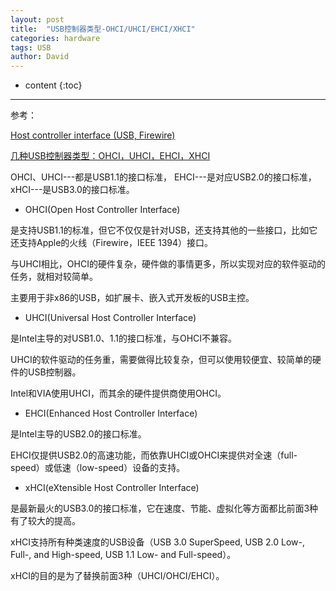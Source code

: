 ```yaml
---
layout: post
title:  "USB控制器类型-OHCI/UHCI/EHCI/XHCI"
categories: hardware
tags: USB
author: David
---
```


* content
{:toc}

---

参考：

[Host controller interface (USB, Firewire)](https://en.wikipedia.org/wiki/Host_controller_interface_(USB,_Firewire)#USB)

[几种USB控制器类型：OHCI，UHCI，EHCI，XHCI](http://smilejay.com/2012/10/usb_controller_xhci/)

OHCI、UHCI---都是USB1.1的接口标准，
EHCI---是对应USB2.0的接口标准，
xHCI---是USB3.0的接口标准。

* OHCI(Open Host Controller Interface)

是支持USB1.1的标准，但它不仅仅是针对USB，还支持其他的一些接口，比如它还支持Apple的火线（Firewire，IEEE 1394）接口。

与UHCI相比，OHCI的硬件复杂，硬件做的事情更多，所以实现对应的软件驱动的任务，就相对较简单。

主要用于非x86的USB，如扩展卡、嵌入式开发板的USB主控。

* UHCI(Universal Host Controller Interface)

是Intel主导的对USB1.0、1.1的接口标准，与OHCI不兼容。

UHCI的软件驱动的任务重，需要做得比较复杂，但可以使用较便宜、较简单的硬件的USB控制器。

Intel和VIA使用UHCI，而其余的硬件提供商使用OHCI。

* EHCI(Enhanced Host Controller Interface)

是Intel主导的USB2.0的接口标准。

EHCI仅提供USB2.0的高速功能，而依靠UHCI或OHCI来提供对全速（full-speed）或低速（low-speed）设备的支持。

* xHCI(eXtensible Host Controller Interface)

是最新最火的USB3.0的接口标准，它在速度、节能、虚拟化等方面都比前面3种有了较大的提高。

xHCI支持所有种类速度的USB设备（USB 3.0 SuperSpeed, USB 2.0 Low-, Full-, and High-speed, USB 1.1 Low- and Full-speed）。

xHCI的目的是为了替换前面3种（UHCI/OHCI/EHCI）。
